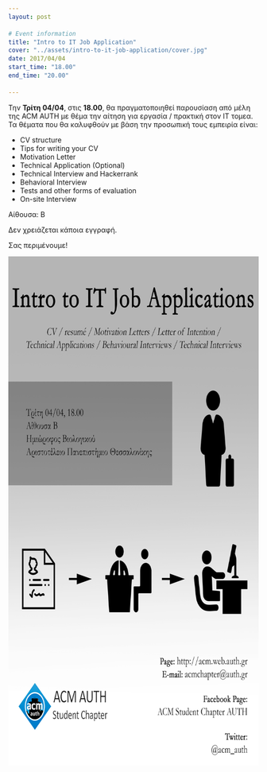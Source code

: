 ```yaml
---
layout: post

# Event information
title: "Intro to IT Job Application"
cover: "../assets/intro-to-it-job-application/cover.jpg"
date: 2017/04/04
start_time: "18.00"
end_time: "20.00"

---
```



Την **Τρίτη 04/04**, στις **18.00**, θα πραγματοποιηθεί παρουσίαση από μέλη της ACM AUTH με θέμα την αίτηση για εργασία / πρακτική στον IT τομεα. Τα θέματα που θα καλυφθούν με βάση την προσωπική τους εμπειρία είναι:

* CV structure
* Tips for writing your CV
* Motivation Letter
* Technical Application (Optional)
* Technical Interview and Hackerrank
* Behavioral Interview
* Tests and other forms of evaluation
* On-site Interview

Αίθουσα: Β

Δεν χρειάζεται κάποια εγγραφή.

Σας περιμένουμε!

<p><a href="../assets/intro-to-it-job-application/poster.jpg"><img class="center" alt="intro-to-it-job-application-poster" height="1024" width="724" src="../assets/intro-to-it-job-application/poster.jpg"/></a></p>
